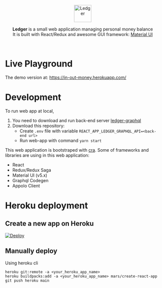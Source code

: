 <p align="center">
    <a href="https://www.vespaiach.com/">
        <img src="https://raw.githubusercontent.com/vespaiach/ledger/main/ledger.svg" height="56" width="56" data-canonical-src="https://www.vespaiach.com/ledger.svg" title="Ledger"/>
    </a>
</p>

<p align="center">
  <b>Ledger</b> is a small web application managing personal money balance
  <br>
  It is built with React/Redux and awesome GUI framework: <a href="https://github.com/mui-org/material-ui" title="Material UI">Material UI</a>
</p>

<br>

# Live Playground

The demo version at: https://in-out-money.herokuapp.com/ 

# Development

To run web app at local, 
 1. You need to download and run back-end server [ledger-graphql](https://github.com/vespaiach/ledger-graphql)
 2. Download this repository:
    - Create `.env` file with variable `REACT_APP_LEDGER_GRAPHQL_API=<back-end url>`
    - Run web-app with command `yarn start`

This web application is bootstraped with [cra](https://create-react-app.dev/). Some of frameworks and libraries are using in this web application:

 - React
 - Redux/Redux Saga
 - Material UI (v5.x)
 - Graphql Codegen
 - Appolo Client

# Heroku deployment

## Create a new app on Heroku

[![Deploy](https://www.herokucdn.com/deploy/button.svg)](https://heroku.com/deploy?template=https://github.com/vespaiach/ledger)


## Manually deploy

Using heroku cli

```
heroku git:remote -a <your_heroku_app_name>
heroku buildpacks:add -a <your_heroku_app_name> mars/create-react-app
git push heroku main
```